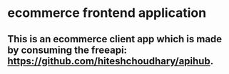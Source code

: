 # ecommerce frontend application

## This is an ecommerce client app which is made by consuming the freeapi: https://github.com/hiteshchoudhary/apihub.

